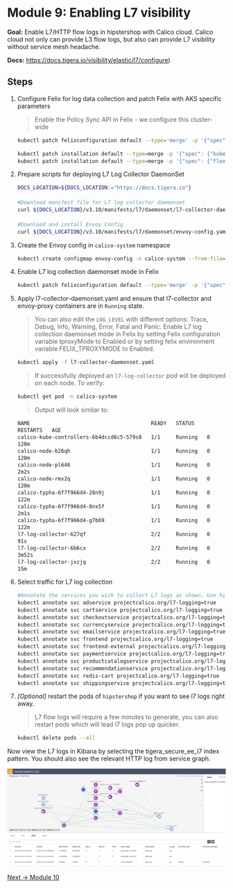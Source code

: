 # Module 9: Enabling L7 visibility 

**Goal:** Enable L7/HTTP flow logs in hipstershop with Calico cloud. Calico cloud not only can provide L3 flow logs, but also can provide L7 visibility without service mesh headache. 

**Docs:** https://docs.tigera.io/visibility/elastic/l7/configure)

## Steps


1.  Configure Felix for log data collection and patch Felix with AKS specific parameters

    >Enable the Policy Sync API in Felix - we configure this cluster-wide

    ```bash
    kubectl patch felixconfiguration default --type='merge' -p '{"spec":{"policySyncPathPrefix":"/var/run/nodeagent"}}'
    ```

    ```bash
    kubectl patch installation default --type=merge -p '{"spec": {"kubernetesProvider": "AKS"}}'
    kubectl patch installation default --type=merge -p '{"spec": {"flexVolumePath": "/etc/kubernetes/volumeplugins/"}}'
    ```


2.  Prepare scripts for deploying L7 Log Collector DaemonSet

    ```bash
    DOCS_LOCATION=${DOCS_LOCATION:="https://docs.tigera.io"}

    #Download manifest file for L7 log collector daemonset
    curl ${DOCS_LOCATION}/v3.10/manifests/l7/daemonset/l7-collector-daemonset.yaml -O

    #Download and install Envoy Config
    curl ${DOCS_LOCATION}/v3.10/manifests/l7/daemonset/envoy-config.yaml -O
    ```
3.  Create the Envoy config in `calico-system` namespace
    ```bash
    kubectl create configmap envoy-config -n calico-system --from-file=envoy-config.yaml
    ```

4.  Enable L7 log collection daemonset mode in Felix
    ```bash
    kubectl patch felixconfiguration default --type='merge' -p '{"spec":{"tproxyMode":"Enabled"}}'
    ```

5.  Apply l7-collector-daemonset.yaml and ensure that l7-collector and envoy-proxy containers are in `Running` state. 
    >You can also edit the `LOG_LEVEL` with different options: Trace, Debug, Info, Warning, Error, Fatal and Panic. Enable L7 log collection daemonset mode in Felix by setting Felix configuration variable tproxyMode to Enabled or by setting felix environment variable FELIX_TPROXYMODE to Enabled.

    ```bash
    kubectl apply -f l7-collector-daemonset.yaml
    ```

    >If successfully deployed an `l7-log-collector` pod will be deployed on each node. To verify:
    ```bash
    kubectl get pod -n calico-system
    ```
    >Output will look similar to:
    ```
    NAME                                       READY   STATUS    RESTARTS   AGE
    calico-kube-controllers-6b4dccd6c5-579s8   1/1     Running   0          120m
    calico-node-b26qh                          1/1     Running   0          120m
    calico-node-pl646                          1/1     Running   0          2m2s
    calico-node-rmx2q                          1/1     Running   0          120m
    calico-typha-6f7f966d4-28n9j               1/1     Running   0          122m
    calico-typha-6f7f966d4-8nx5f               1/1     Running   0          2m1s
    calico-typha-6f7f966d4-g7b69               1/1     Running   0          122m
    l7-log-collector-627qf                     2/2     Running   0          91s
    l7-log-collector-6b6cx                     2/2     Running   0          3m52s
    l7-log-collector-jxzjq                     2/2     Running   0          15m
    ```


6. Select traffic for L7 log collection

   ```bash
   #Annotate the services you wish to collect L7 logs as shown. Use hipstershop service as example
   kubectl annotate svc adservice projectcalico.org/l7-logging=true
   kubectl annotate svc cartservice projectcalico.org/l7-logging=true
   kubectl annotate svc checkoutservice projectcalico.org/l7-logging=true
   kubectl annotate svc currencyservice projectcalico.org/l7-logging=true
   kubectl annotate svc emailservice projectcalico.org/l7-logging=true
   kubectl annotate svc frontend projectcalico.org/l7-logging=true
   kubectl annotate svc frontend-external projectcalico.org/l7-logging=true
   kubectl annotate svc paymentservice projectcalico.org/l7-logging=true
   kubectl annotate svc productcatalogservice projectcalico.org/l7-logging=true
   kubectl annotate svc recommendationservice projectcalico.org/l7-logging=true
   kubectl annotate svc redis-cart projectcalico.org/l7-logging=true
   kubectl annotate svc shippingservice projectcalico.org/l7-logging=true
   ```
   
7. *[Optional]* restart the pods of `hipstershop` if you want to see l7 logs right away.    
    >L7 flow logs will require a few minutes to generate, you can also restart pods which will lead l7 logs pop up quicker.  

    ```bash
    kubectl delete pods --all 
    ``` 

  Now view the L7 logs in Kibana by selecting the tigera_secure_ee_l7 index pattern. You should also see the relevant HTTP log from service graph.    

   ![service graph HTTP log](../img/service-graph-l7.png)
   

[Next -> Module 10](../calicocloud/host-end-point.md)

